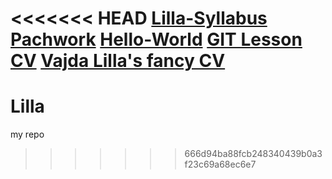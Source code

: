 <<<<<<< HEAD
[Lilla-Syllabus](https://github.com/vajdalil/vajdalil.git)
[Pachwork](https://github.com/vajdalil/patchwork.git)
[Hello-World](https://github.com/vajdalil/hello-world.git)
[GIT Lesson](https://github.com/vajdalil/git-lesson-repository.git")
[CV](https://github.com/vajdalil/vajdalil.github.io.git) 
[Vajda Lilla's fancy CV](https://vajdalil.github.io) 
=======
# Lilla
my repo
>>>>>>> 666d94ba88fcb248340439b0a3f23c69a68ec6e7

